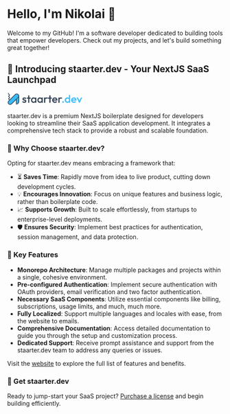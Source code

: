 # Hello, I'm Nikolai 👋

Welcome to my GitHub! I'm a software developer dedicated to building tools that empower developers. Check out my projects, and let's build something great together!

## 🌟 Introducing staarter.dev - Your NextJS SaaS Launchpad

<a href="https://staarter.dev">
  <picture>
    <source media="(prefers-color-scheme: dark)" srcset="./staarter_dark.png">
    <img alt="staarter.dev" src="./staarter.png" width="35%">
  </picture>
</a>

staarter.dev is a premium NextJS boilerplate designed for developers looking to streamline their SaaS application development. It integrates a comprehensive tech stack to provide a robust and scalable foundation.

### 💼 Why Choose staarter.dev?

Opting for staarter.dev means embracing a framework that:

- ⏳ **Saves Time**: Rapidly move from idea to live product, cutting down development cycles.
- 💡 **Encourages Innovation**: Focus on unique features and business logic, rather than boilerplate code.
- 📈 **Supports Growth**: Built to scale effortlessly, from startups to enterprise-level deployments.
- 🛡️ **Ensures Security**: Implement best practices for authentication, session management, and data protection.

### 🚀 Key Features

- **Monorepo Architecture**: Manage multiple packages and projects within a single, cohesive environment.
- **Pre-configured Authentication**: Implement secure authentication with OAuth providers, email verification and two factor authentication.
- **Necessary SaaS Components**: Utilize essential components like billing, subscriptions, usage limits, and much, much more.
- **Fully Localized**: Support multiple languages and locales with ease, from the website to emails.
- **Comprehensive Documentation**: Access detailed documentation to guide you through the setup and customization process.
- **Dedicated Support**: Receive prompt assistance and support from the staarter.dev team to address any queries or issues.

Visit the [website](https://staarter.dev) to explore the full list of features and benefits.

### 🛒 Get staarter.dev

Ready to jump-start your SaaS project? [Purchase a license](https://staarter.dev) and begin building efficiently.
